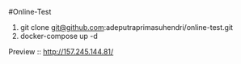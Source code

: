 #Online-Test

1. git clone git@github.com:adeputraprimasuhendri/online-test.git
2. docker-compose up -d

Preview :: http://157.245.144.81/
